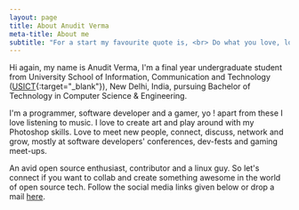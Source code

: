 ```yaml
---
layout: page
title: About Anudit Verma
meta-title: About me
subtitle: "For a start my favourite quote is, <br> Do what you love, love what you do."
---
```


Hi again, my name is Anudit Verma, I'm a final year undergraduate student from University School of Information, Communication and Technology ([USICT](http://www.ipu.ac.in/usict/){:target="_blank"}), New Delhi, India, pursuing Bachelor of Technology in Computer Science & Engineering.

I'm a programmer, software developer and a gamer, yo ! apart from these I love listening to music. I love to create art and play around with my Photoshop skills. Love to meet new people, connect, discuss, network and grow, mostly at software developers' conferences, dev-fests and gaming meet-ups.

An avid open source enthusiast, contributor and a linux guy. So let's connect if you want to collab and create something awesome in the world of open source tech. Follow the social media links given below or drop a mail [here](mailto:contact@anudit.in).